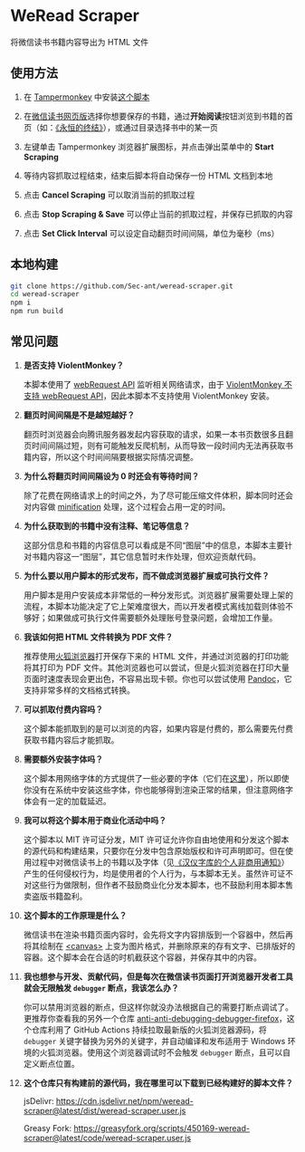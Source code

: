 # WeRead Scraper

将微信读书书籍内容导出为 HTML 文件

## 使用方法

1. 在 [Tampermonkey](https://www.tampermonkey.net/) 中安装[这个脚本](https://greasyfork.org/scripts/450169-weread-scraper)

2. 在[微信读书网页版](https://weread.qq.com/)选择你想要保存的书籍，通过**开始阅读**按钮浏览到书籍的首页（如：[《永恒的终结》](https://weread.qq.com/web/reader/f6432a905b73c0f64797a8d)），或通过目录选择书中的某一页

3. 左键单击 Tampermonkey 浏览器扩展图标，并点击弹出菜单中的 **Start Scraping**

4. 等待内容抓取过程结束，结束后脚本将自动保存一份 HTML 文档到本地

5. 点击 **Cancel Scraping** 可以取消当前的抓取过程

6. 点击 **Stop Scraping & Save** 可以停止当前的抓取过程，并保存已抓取的内容

7. 点击 **Set Click Interval** 可以设定自动翻页时间间隔，单位为毫秒（ms）

## 本地构建

```bash
git clone https://github.com/Sec-ant/weread-scraper.git
cd weread-scraper
npm i
npm run build
```

## 常见问题

1. **是否支持 ViolentMonkey？**

    本脚本使用了 [webRequest API](https://developer.mozilla.org/docs/Mozilla/Add-ons/WebExtensions/API/webRequest) 监听相关网络请求，由于 [ViolentMonkey 不支持 webRequest API](https://github.com/violentmonkey/violentmonkey/issues/583)，因此本脚本不支持使用 ViolentMonkey 安装。

2. **翻页时间间隔是不是越短越好？**

    翻页时浏览器会向腾讯服务器发起内容获取的请求，如果一本书页数很多且翻页时间间隔过短，则有可能触发反爬机制，从而导致一段时间内无法再获取书籍内容，所以这个时间间隔要根据实际情况调整。

3. **为什么将翻页时间间隔设为 0 时还会有等待时间？**

    除了花费在网络请求上的时间之外，为了尽可能压缩文件体积，脚本同时还会对内容做 [minification](https://zh.wikipedia.org/wiki/%E6%A5%B5%E7%B0%A1%E5%8C%96) 处理，这个过程会占用一定的时间。

4. **为什么获取到的书籍中没有注释、笔记等信息？**

    这部分信息和书籍的内容信息可以看成是不同“图层”中的信息，本脚本主要针对书籍内容这一“图层”，其它信息暂时未作处理，但欢迎贡献代码。

5. **为什么要以用户脚本的形式发布，而不做成浏览器扩展或可执行文件？**

    用户脚本是用户安装成本非常低的一种分发形式。浏览器扩展需要处理上架的流程，本脚本功能决定了它上架难度很大，而以开发者模式离线加载则体验不够好；如果做成可执行文件需要额外处理账号登录问题，会增加工作量。

6. **我该如何把 HTML 文件转换为 PDF 文件？**

    推荐使用[火狐浏览器](http://www.firefox.com/)打开保存下来的 HTML 文件，并通过浏览器的打印功能将其打印为 PDF 文件。其他浏览器也可以尝试，但是火狐浏览器在打印大量页面时速度表现会更出色，不容易出现卡顿。你也可以尝试使用 [Pandoc](https://pandoc.org/)，它支持非常多样的文档格式转换。

7. **可以抓取付费内容吗？**

    这个脚本能抓取到的是可以浏览的内容，如果内容是付费的，那么需要先付费获取书籍内容后才能抓取。

8. **需要额外安装字体吗？**

    这个脚本用网络字体的方式提供了一些必要的字体（它们在[这里](https://github.com/Sec-ant/weread-scraper/tree/main/public/fonts)），所以即使你没有在系统中安装这些字体，你也能够得到渲染正常的结果，但注意网络字体会有一定的加载延迟。

9. **我可以将这个脚本用于商业化活动中吗？**

    这个脚本以 MIT 许可证分发，MIT 许可证允许你自由地使用和分发这个脚本的源代码和构建结果，只要你在分发中包含原始版权和许可声明即可。但在使用过程中对微信读书上的书籍以及字体（见[《汉仪字库的个人非商用通知》](https://www.hanyi.com.cn/faq-doc-1)）产生的任何侵权行为，均是使用者的个人行为，与本脚本无关。虽然许可证不对这些行为做限制，但作者不鼓励商业化分发本脚本，也不鼓励利用本脚本售卖盗版书籍盈利。

10. **这个脚本的工作原理是什么？**

    微信读书在渲染书籍页面内容时，会先将文字内容排版到一个容器中，然后再将其绘制在 [\<canvas\>](https://developer.mozilla.org/docs/Web/HTML/Element/canvas) 上变为图片格式，并删除原来的存有文字、已排版好的容器。这个脚本会在合适的时机截获这个容器，并保存其中的内容。

11. **我也想参与开发、贡献代码，但是每次在微信读书页面打开浏览器开发者工具就会无限触发 `debugger` 断点，我该怎么办？**

    你可以禁用浏览器的断点，但这样你就没办法根据自己的需要打断点调试了。更推荐你查看我的另外一个仓库 [anti-anti-debugging-debugger-firefox](https://github.com/Sec-ant/anti-anti-debugging-debugger-firefox)，这个仓库利用了 GitHub Actions 持续拉取最新版的火狐浏览器源码，将 `debugger` 关键字替换为另外的关键字，并自动编译和发布适用于 Windows 环境的火狐浏览器。使用这个浏览器调试时不会触发 `debugger` 断点，且可以自定义断点位置。

12. **这个仓库只有构建前的源代码，我在哪里可以下载到已经构建好的脚本文件？**

    jsDelivr: https://cdn.jsdelivr.net/npm/weread-scraper@latest/dist/weread-scraper.user.js

    Greasy Fork: https://greasyfork.org/scripts/450169-weread-scraper@latest/code/weread-scraper.user.js
